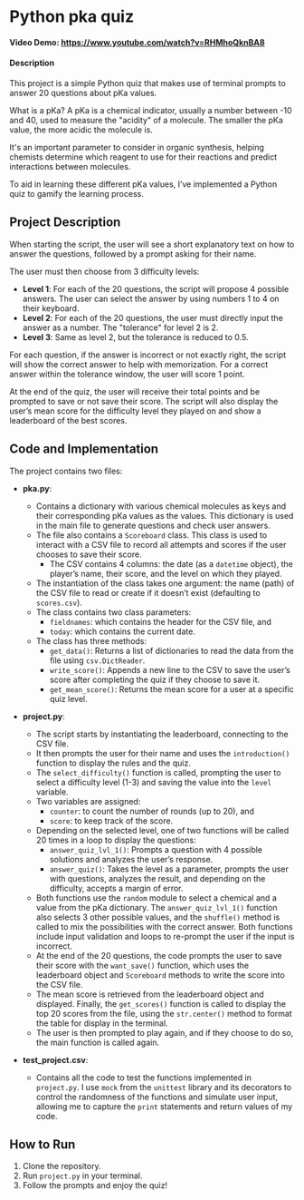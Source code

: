 # Python pka quiz

#### Video Demo: https://www.youtube.com/watch?v=RHMhoQknBA8
#### Description

This project is a simple Python quiz that makes use of terminal prompts to answer 20 questions about pKa values.

What is a pKa? A pKa is a chemical indicator, usually a number between -10 and 40, used to measure the "acidity" of a molecule. The smaller the pKa value, the more acidic the molecule is.

It's an important parameter to consider in organic synthesis, helping chemists determine which reagent to use for their reactions and predict interactions between molecules.

To aid in learning these different pKa values, I’ve implemented a Python quiz to gamify the learning process.

## Project Description

When starting the script, the user will see a short explanatory text on how to answer the questions, followed by a prompt asking for their name.

The user must then choose from 3 difficulty levels:

- **Level 1**: For each of the 20 questions, the script will propose 4 possible answers. The user can select the answer by using numbers 1 to 4 on their keyboard.
- **Level 2**: For each of the 20 questions, the user must directly input the answer as a number. The "tolerance" for level 2 is 2.
- **Level 3**: Same as level 2, but the tolerance is reduced to 0.5.

For each question, if the answer is incorrect or not exactly right, the script will show the correct answer to help with memorization. For a correct answer within the tolerance window, the user will score 1 point.

At the end of the quiz, the user will receive their total points and be prompted to save or not save their score. The script will also display the user’s mean score for the difficulty level they played on and show a leaderboard of the best scores.

## Code and Implementation

The project contains two files:

- **pka.py**:
    - Contains a dictionary with various chemical molecules as keys and their corresponding pKa values as the values. This dictionary is used in the main file to generate questions and check user answers.
    - The file also contains a `Scoreboard` class. This class is used to interact with a CSV file to record all attempts and scores if the user chooses to save their score.
        - The CSV contains 4 columns: the date (as a `datetime` object), the player’s name, their score, and the level on which they played.
    - The instantiation of the class takes one argument: the name (path) of the CSV file to read or create if it doesn’t exist (defaulting to `scores.csv`).
    - The class contains two class parameters: 
        - `fieldnames`: which contains the header for the CSV file, and 
        - `today`: which contains the current date.
    - The class has three methods:
        - `get_data()`: Returns a list of dictionaries to read the data from the file using `csv.DictReader`.
        - `write_score()`: Appends a new line to the CSV to save the user’s score after completing the quiz if they choose to save it.
        - `get_mean_score()`: Returns the mean score for a user at a specific quiz level.

- **project.py**:
    - The script starts by instantiating the leaderboard, connecting to the CSV file.
    - It then prompts the user for their name and uses the `introduction()` function to display the rules and the quiz.
    - The `select_difficulty()` function is called, prompting the user to select a difficulty level (1-3) and saving the value into the `level` variable.
    - Two variables are assigned: 
        - `counter`: to count the number of rounds (up to 20), and 
        - `score`: to keep track of the score.
    - Depending on the selected level, one of two functions will be called 20 times in a loop to display the questions:
        - `answer_quiz_lvl_1()`: Prompts a question with 4 possible solutions and analyzes the user’s response.
        - `answer_quiz()`: Takes the level as a parameter, prompts the user with questions, analyzes the result, and depending on the difficulty, accepts a margin of error.
    - Both functions use the `random` module to select a chemical and a value from the pKa dictionary. The `answer_quiz_lvl_1()` function also selects 3 other possible values, and the `shuffle()` method is called to mix the possibilities with the correct answer. Both functions include input validation and loops to re-prompt the user if the input is incorrect.
    - At the end of the 20 questions, the code prompts the user to save their score with the `want_save()` function, which uses the leaderboard object and `Scoreboard` methods to write the score into the CSV file.
    - The mean score is retrieved from the leaderboard object and displayed. Finally, the `get_scores()` function is called to display the top 20 scores from the file, using the `str.center()` method to format the table for display in the terminal.
    - The user is then prompted to play again, and if they choose to do so, the main function is called again.

- **test_project.csv**:
    - Contains all the code to test the functions implemented in `project.py`. I use `mock` from the `unittest` library and its decorators to control the randomness of the functions and simulate user input, allowing me to capture the `print` statements and return values of my code.

## How to Run

1. Clone the repository.
2. Run `project.py` in your terminal.
3. Follow the prompts and enjoy the quiz!




